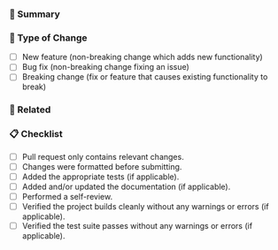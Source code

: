 <!-- Thank you for contributing! -->

### 📝 Summary
<!-- Provide a description of your changes here. If a new feature
     was added, provide an explanation of the new behaviour.
-->

### 📮 Type of Change
- [ ] New feature (non-breaking change which adds new functionality)
- [ ] Bug fix (non-breaking change fixing an issue)
- [ ] Breaking change (fix or feature that causes existing functionality to break)

### 🔗 Related
<!-- If there are relevant issues, add the issue number below: #123 -->

### 📋 Checklist
- [ ] Pull request only contains relevant changes.
- [ ] Changes were formatted before submitting.
- [ ] Added the appropriate tests (if applicable).
- [ ] Added and/or updated the documentation (if applicable).
- [ ] Performed a self-review.
- [ ] Verified the project builds cleanly without any warnings or errors (if applicable).
- [ ] Verified the test suite passes without any warnings or errors (if applicable).
